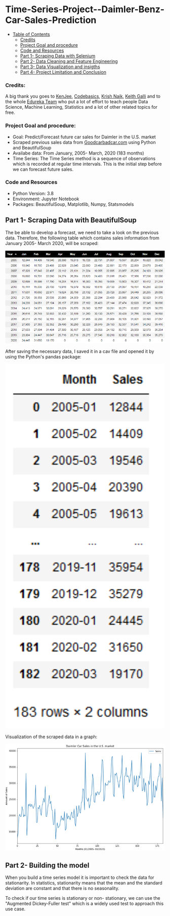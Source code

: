 # Time-Series-Project--Daimler-Benz-Car-Sales-Prediction

+ [Table of Contents](#sub-sub-heading-1)
    + [Credits](#credits)
    + [Project Goal and procedure](#project-goal-and-procedure)
    + [Code and Resources](#code-and-resources)
    + [Part 1- Scraping Data with Selenium](#part-1--Scraping-data-with-selenium)
    + [Part 2- Data Cleaning and Feature Engineering](#part-2--Data-cleaning-and-feature-engineering)
    + [Part 3- Data Visualization and insigths](#part-3--data-visualization-and-insigths)
    + [Part 4- Project Limitation and Conclusion](#part-4--project-limitation-and-conclusion)
    
### Credits: 
A big thank you goes to [KenJee](https://www.youtube.com/channel/UCiT9RITQ9PW6BhXK0y2jaeg), [Codebasics](https://www.youtube.com/channel/UCh9nVJoWXmFb7sLApWGcLPQ), [Krish Naik](https://www.youtube.com/user/krishnaik06), [Keith Galli](https://www.youtube.com/channel/UCq6XkhO5SZ66N04IcPbqNcw)  and to the whole [Edureka Team](https://www.youtube.com/user/edurekaIN) who put a lot of effort to teach people Data Science, Machine Learning, Statistics and a lot of other related topics for free.

### Project Goal and procedure: 
* Goal: Predict/Forecast future car sales for Daimler in the U.S. market
* Scraped previous sales data from [Goodcarbadcar.com](https://www.goodcarbadcar.net/daimler-ag-us-sales-figures/) using Python and BeautifulSoup
* Availabe data: From January, 2005- March, 2020 (183 months)
* Time Series: The Time Series method is a sequence of observations which is recorded at regular time intervals. This is the initial step before we can forecast future sales.


### Code and Resources
* Python Version: 3.8
* Environment: Jupyter Notebook
* Packages: BeautifulSoup, Matplotlib, Numpy, Statsmodels

## Part 1- Scraping Data with BeautifulSoup
The be able to develop a forecast, we need to take a look on the previous data. Therefore, the following table which contains sales information from January 2005- March 2020, will be scraped:

<img src='./images/image1.png' width=700>

After saving the necessary data, I saved it in a cav file and opened it by using the Python's pandas package:

<img src='./images/image2.PNG' width=700>


Visualization of the scraped data in a graph: 

<img src='./images/image3.PNG' width=700>


## Part 2- Building the model


When you build a time series model it is important to check the data for stationarity. In statistics, stationarity means that the mean and the standard deviation are constant and that there is no seasonality. 

To check if our time series is stationary or non- stationary, we can use the "Augmented Dickey-Fuller test" which is a widely used test to approach this use case. 










